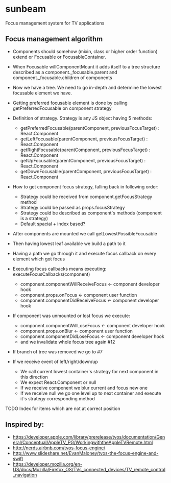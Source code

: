# sunbeam
Focus management system for TV applications

Focus management algorithm 
---

+ Components should somehow (mixin, class or higher order function) extend or Focusable or FocusableContainer.
+ When Focusable willComponentMount it adds itself to a tree structure described as a component._focusable.parent and component._focusable.children of components
+ Now we have a tree. We need to go in-depth and determine the lowest focusable element we have.
+ Getting preferred focusable element is done by calling getPreferredFocusable on component strategy
+ Definition of strategy. Strategy is any JS object having 5 methods:
  - getPreferredFocusable(parentComponent, previousFocusTarget) : React.Component
  - getLeftFocusable(parentComponent, previousFocusTarget) : React.Component
  - getRightFocusable(parentComponent, previousFocusTarget) : React.Component
  - getUpFocusable(parentComponent, previousFocusTarget) : React.Component
  - getDownFocusable(parentComponent, previousFocusTarget) : React.Component

+ How to get component focus strategy, falling back in following order:
  + Strategy could be received from component.getFocusStrategy method
  + Strategy could be passed as props.focusStrategy
  + Strategy could be described as component`s methods (component is a strategy)
  + Default spacial + index based?

+ After components are mounted we call getLowestPossibleFocusable
+ Then having lowest leaf available we build a path to it
+ Having a path we go through it and execute focus callback on every element which got focus
+ Executing focus callbacks means executing: executeFocusCallbacks(component)
  + component.componentWillReceiveFocus <- component developer hook
  + component.props.onFocus <- component user function
  + component.componentDidReceiveFocus <- component developer hook
+ If component was unmounted or lost focus we execute:
  + component.componentWillLoseFocus <- component developer hook
  + component.props.onBlur <- component user function
  + component.componentDidLoseFocus <- component developer hook
  + and we invalidate whole focus tree again #12
+ If branch of tree was removed we go to #7

+ If we receive event of left/right/down/up
  + We call current lowest container`s strategy for next component in this direction
  + We expect React.Component or null
  + If we receive component we blur current and focus new one
  + If we receive null we go one level up to next container and execute it`s strategy corresponding method

TODO Index for items which are not at correct position

Inspired by:
---
- https://developer.apple.com/library/prerelease/tvos/documentation/General/Conceptual/AppleTV_PG/WorkingwiththeAppleTVRemote.html
- http://nerds.airbnb.com/tvos-focus-engine/
- http://www.slideshare.net/EvanMaloney/tvos-the-focus-engine-and-swift
- https://developer.mozilla.org/en-US/docs/Mozilla/Firefox_OS/TVs_connected_devices/TV_remote_control_navigation
